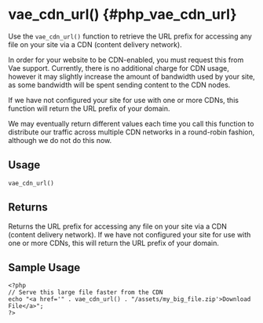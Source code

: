 # vae\_cdn\_url() {#php_vae_cdn_url}

Use the `vae_cdn_url()` function to retrieve the URL prefix for
accessing any file on your site via a CDN (content delivery network).

In order for your website to be CDN-enabled, you must request this from
Vae support. Currently, there is no additional charge for CDN usage,
however it may slightly increase the amount of bandwidth used by your
site, as some bandwidth will be spent sending content to the CDN nodes.

If we have not configured your site for use with one or more CDNs, this
function will return the URL prefix of your domain.

We may eventually return different values each time you call this
function to distribute our traffic across multiple CDN networks in a
round-robin fashion, although we do not do this now.

## Usage

`vae_cdn_url()`

## Returns

Returns the URL prefix for accessing any file on your site via a CDN
(content delivery network). If we have not configured your site for use
with one or more CDNs, this will return the URL prefix of your domain.

## Sample Usage

    <?php
    // Serve this large file faster from the CDN
    echo "<a href='" . vae_cdn_url() . "/assets/my_big_file.zip'>Download File</a>";
    ?>
